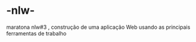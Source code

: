 # -nlw-
maratona nlw#3 , construção de uma aplicação Web usando as principais ferramentas de trabalho 
